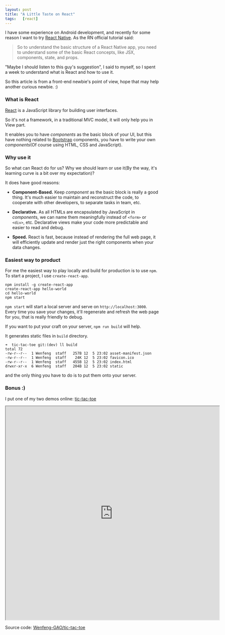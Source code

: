 ```yaml
---
layout: post
title: "A Little Taste on React"
tags:   [react]
---
```


I have some experience on Android development, and recently for some reason I 
want to try [React Native](http://facebook.github.io/react-native/). As the RN 
official tutorial said:

>So to understand the basic structure of a React Native app, you need to 
understand some of the basic React concepts, like JSX, components, state, and props.  

"Maybe I should listen to this guy's suggestion", I said to myself, so I 
spent a week to understand what is React and how to use it. 

So this article is from a front-end newbie's point of view, hope that may help
another curious newbie. :)

### What is React
[React](https://facebook.github.io/react/) is a JavaScript library for building
user interfaces.

So it's not a framework, in a traditional MVC model, it will only help you in View
part.

It enables you to have *components* as the basic block of your UI, but this have
nothing related to [Bootstrap](http://getbootstrap.com) components, you have to
write your own *components*(Of course using HTML, CSS and JavaScript).

### Why use it
So what can React do for us? Why we should learn or use it(By the way, it's 
learning curve is a bit over my expectation)?

It does have good reasons:

* **Component-Based.**
Keep *component* as the basic block is really a good thing. It's much easier to
maintain and reconstruct the code, to cooperate with other developers, to separate
tasks in team, etc.

* **Declarative.**
As all HTMLs are encapsulated by JavaScript in *component*s, we can name them 
meaningfully instead of `<form>` or `<div>`, etc. Declarative views make your code
more predictable and easier to read and debug.

* **Speed.**
React is fast, because instead of rendering the full web page, it will efficiently
update and render just the right components when your data changes.

### Easiest way to product
For me the easiest way to play locally and build for production is to use `npm`.
To start a project, I use `create-react-app`.

	npm install -g create-react-app
	create-react-app hello-world
	cd hello-world
	npm start

`npm start` will start a local server and serve on `http://localhost:3000`. Every
time you save your changes, it'll regenerate and refresh the web page for you, 
that is really friendly to debug.

If you want to put your craft on your server, `npm run build` will help.

It generates static files in `build` directory.

	➜  tic-tac-toe git:(dev) ll build
	total 72
	-rw-r--r--  1 Wenfeng  staff   257B 12  5 23:02 asset-manifest.json
	-rw-r--r--  1 Wenfeng  staff    24K 12  5 23:02 favicon.ico
	-rw-r--r--  1 Wenfeng  staff   455B 12  5 23:02 index.html
	drwxr-xr-x  6 Wenfeng  staff   204B 12  5 23:02 static

and the only thing you have to do is to put them onto your server.

### Bonus :)
I put one of my two demos online:
[tic-tac-toe](http://demos.com.s3-website-us-east-1.amazonaws.com/tic-tac-toe/)

<iframe src="http://demos.com.s3-website-us-east-1.amazonaws.com/tic-tac-toe/" width="700" height="700">
  <p>Your browser does not support iframes.</p>
</iframe>

Source code: [Wenfeng-GAO/tic-tac-toe](https://github.com/Wenfeng-GAO/tic-tac-toe) 

